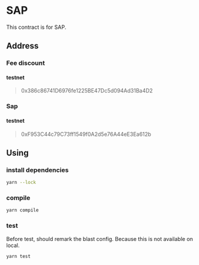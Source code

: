 # SAP

This contract is for SAP.

## Address

### Fee discount

#### testnet

> 0x386c86741D6976fe1225BE47Dc5d094Ad31Ba4D2

### Sap

#### testnet

> 0xF953C44c79C73ff1549f0A2d5e76A44eE3Ea612b

## Using

### install dependencies

```bash
yarn --lock
```

### compile

```bash
yarn compile
```

### test

Before test, should remark the blast config. Because this is not available on local.

```bash
yarn test
```

